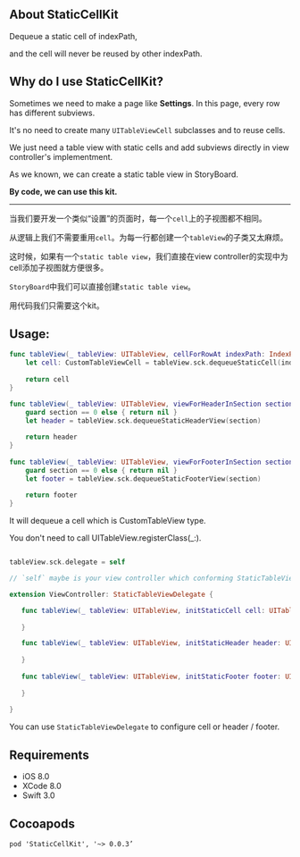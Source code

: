 ## About StaticCellKit

Dequeue a static cell of indexPath,

and the cell will never be reused by other indexPath.
     
## Why do I use StaticCellKit?

Sometimes we need to make a page like **Settings**. In this page, every row has different subviews. 

It's no need to create many ``UITableViewCell`` subclasses and to reuse cells.

We just need a table view with static cells and add subviews directly in view controller's implementment.

As we known, we can create a static table view in StoryBoard.

**By code, we can use this kit.**

---

当我们要开发一个类似“设置”的页面时，每一个``cell``上的子视图都不相同。

从逻辑上我们不需要重用``cell``。为每一行都创建一个``tableView``的子类又太麻烦。

这时候，如果有一个``static table view``，我们直接在view controller的实现中为cell添加子视图就方便很多。

``StoryBoard``中我们可以直接创建``static table view``。

用代码我们只需要这个kit。
     
## Usage:

``` Swift
func tableView(_ tableView: UITableView, cellForRowAt indexPath: IndexPath) -> UITableViewCell {
    let cell: CustomTableViewCell = tableView.sck.dequeueStaticCell(indexPath)
    
    return cell
}

func tableView(_ tableView: UITableView, viewForHeaderInSection section: Int) -> UIView? {
    guard section == 0 else { return nil }
    let header = tableView.sck.dequeueStaticHeaderView(section)
  
    return header
}
    
func tableView(_ tableView: UITableView, viewForFooterInSection section: Int) -> UIView? {
    guard section == 0 else { return nil }
    let footer = tableView.sck.dequeueStaticFooterView(section)
    
    return footer
}
```
     
It will dequeue a cell which is CustomTableView type. 

You don't need to call UITableView.registerClass(_:).

``` Swift

tableView.sck.delegate = self  

// `self` maybe is your view controller which conforming StaticTableViewDelegate.

extension ViewController: StaticTableViewDelegate {

   func tableView(_ tableView: UITableView, initStaticCell cell: UITableViewCell, ofIndexPath indexPath: IndexPath) {
	
   }

   func tableView(_ tableView: UITableView, initStaticHeader header: UITableViewHeaderFooterView, ofSection section: Int) {
	
   }
	
   func tableView(_ tableView: UITableView, initStaticFooter footer: UITableViewHeaderFooterView, ofSection section: Int) {
    
   }
   
}

```

You can use `StaticTableViewDelegate` to configure cell or header / footer.


## Requirements

* iOS 8.0
* XCode 8.0
* Swift 3.0

## Cocoapods

	pod 'StaticCellKit', '~> 0.0.3’